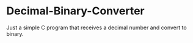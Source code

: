 # Decimal-Binary-Converter
Just a simple C program that receives a decimal number and convert to binary.
